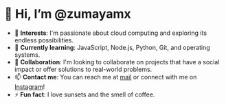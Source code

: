 # 👋 Hi, I’m @zumayamx

- 👀 **Interests**: I'm passionate about cloud computing and exploring its endless possibilities.
- 🌱 **Currently learning**: JavaScript, Node.js, Python, Git, and operating systems.
- 💞️ **Collaboration**: I'm looking to collaborate on projects that have a social impact or offer solutions to real-world problems.
- 📫 **Contact me**: You can reach me at [mail](a01784238@tec.mx) or connect with me on [Instagram](https://www.instagram.com/josezumayamx/)!
- ⚡ **Fun fact**: I love sunsets and the smell of coffee.
<!---
zumayamx/zumayamx is a ✨ special ✨ repository because its `README.md` (this file) appears on your GitHub profile.
You can click the Preview link to take a look at your changes.
--->
